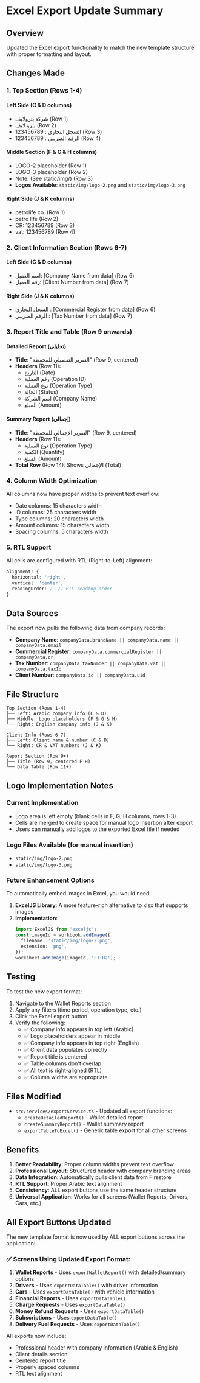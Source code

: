 # Excel Export Update Summary

## Overview
Updated the Excel export functionality to match the new template structure with proper formatting and layout.

## Changes Made

### 1. **Top Section (Rows 1-4)**

#### Left Side (C & D columns)
- شركة بترولايف (Row 1)
- بترو لايف (Row 2)
- السجل التجاري : 123456789 (Row 3)
- الرقم الضريبي : 123456789 (Row 4)

#### Middle Section (F & G & H columns)
- LOGO-2 placeholder (Row 1)
- LOGO-3 placeholder (Row 2)
- Note: (See static/img/) (Row 3)
- **Logos Available**: `static/img/logo-2.png` and `static/img/logo-3.png`

#### Right Side (J & K columns)
- petrolife co. (Row 1)
- petro life (Row 2)
- CR: 123456789 (Row 3)
- vat: 123456789 (Row 4)

### 2. **Client Information Section (Rows 6-7)**

#### Left Side (C & D columns)
- اسم العميل: [Company Name from data] (Row 6)
- رقم العميل: [Client Number from data] (Row 7)

#### Right Side (J & K columns)
- السجل التجاري : [Commercial Register from data] (Row 6)
- الرقم الضريبي : [Tax Number from data] (Row 7)

### 3. **Report Title and Table (Row 9 onwards)**

#### Detailed Report (تحليلي)
- **Title**: "التقرير التفصيلي للمحفظة" (Row 9, centered)
- **Headers** (Row 11):
  - التاريخ (Date)
  - رقم العملية (Operation ID)
  - نوع العملية (Operation Type)
  - الحالة (Status)
  - اسم الشركة (Company Name)
  - المبلغ (Amount)

#### Summary Report (إجمالي)
- **Title**: "التقرير الإجمالي للمحفظة" (Row 9, centered)
- **Headers** (Row 11):
  - نوع العملية (Operation Type)
  - الكمية (Quantity)
  - المبلغ (Amount)
- **Total Row** (Row 14): Shows الإجمالي (Total)

### 4. **Column Width Optimization**

All columns now have proper widths to prevent text overflow:
- Date columns: 15 characters width
- ID columns: 25 characters width
- Type columns: 20 characters width
- Amount columns: 15 characters width
- Spacing columns: 5 characters width

### 5. **RTL Support**

All cells are configured with RTL (Right-to-Left) alignment:
```typescript
alignment: {
  horizontal: 'right',
  vertical: 'center',
  readingOrder: 2  // RTL reading order
}
```

## Data Sources

The export now pulls the following data from company records:
- **Company Name**: `companyData.brandName || companyData.name || companyData.email`
- **Commercial Register**: `companyData.commercialRegister || companyData.cr`
- **Tax Number**: `companyData.taxNumber || companyData.vat || companyData.taxId`
- **Client Number**: `companyData.id || companyData.uid`

## File Structure

```
Top Section (Rows 1-4)
├── Left: Arabic company info (C & D)
├── Middle: Logo placeholders (F & G & H)
└── Right: English company info (J & K)

Client Info (Rows 6-7)
├── Left: Client name & number (C & D)
└── Right: CR & VAT numbers (J & K)

Report Section (Row 9+)
├── Title (Row 9, centered F-H)
└── Data Table (Row 11+)
```

## Logo Implementation Notes

### Current Implementation
- Logo area is left empty (blank cells in F, G, H columns, rows 1-3)
- Cells are merged to create space for manual logo insertion after export
- Users can manually add logos to the exported Excel file if needed

### Logo Files Available (for manual insertion)
- `static/img/logo-2.png`
- `static/img/logo-3.png`

### Future Enhancement Options
To automatically embed images in Excel, you would need:
1. **ExcelJS Library**: A more feature-rich alternative to xlsx that supports images
2. **Implementation**: 
   ```typescript
   import ExcelJS from 'exceljs';
   const imageId = workbook.addImage({
     filename: 'static/img/logo-2.png',
     extension: 'png',
   });
   worksheet.addImage(imageId, 'F1:H2');
   ```

## Testing

To test the new export format:
1. Navigate to the Wallet Reports section
2. Apply any filters (time period, operation type, etc.)
3. Click the Excel export button
4. Verify the following:
   - ✅ Company info appears in top left (Arabic)
   - ✅ Logo placeholders appear in middle
   - ✅ Company info appears in top right (English)
   - ✅ Client data populates correctly
   - ✅ Report title is centered
   - ✅ Table columns don't overlap
   - ✅ All text is right-aligned (RTL)
   - ✅ Column widths are appropriate

## Files Modified
- `src/services/exportService.ts` - Updated all export functions:
  - `createDetailedReport()` - Wallet detailed report
  - `createSummaryReport()` - Wallet summary report
  - `exportTableToExcel()` - Generic table export for all other screens

## Benefits
1. **Better Readability**: Proper column widths prevent text overflow
2. **Professional Layout**: Structured header with company branding areas
3. **Data Integration**: Automatically pulls client data from Firestore
4. **RTL Support**: Proper Arabic text alignment
5. **Consistency**: ALL export buttons use the same header structure
6. **Universal Application**: Works for all screens (Wallet Reports, Drivers, Cars, etc.)

## All Export Buttons Updated

The new template format is now used by ALL export buttons across the application:

### ✅ Screens Using Updated Export Format:
1. **Wallet Reports** - Uses `exportWalletReport()` with detailed/summary options
2. **Drivers** - Uses `exportDataTable()` with driver information
3. **Cars** - Uses `exportDataTable()` with vehicle information
4. **Financial Reports** - Uses `exportDataTable()`
5. **Charge Requests** - Uses `exportDataTable()`
6. **Money Refund Requests** - Uses `exportDataTable()`
7. **Subscriptions** - Uses `exportDataTable()`
8. **Delivery Fuel Requests** - Uses `exportDataTable()`

All exports now include:
- Professional header with company information (Arabic & English)
- Client details section
- Centered report title
- Properly spaced columns
- RTL text alignment

